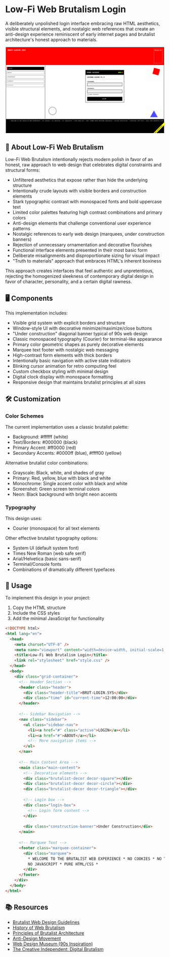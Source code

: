 # Low-Fi Web Brutalism Login

A deliberately unpolished login interface embracing raw HTML aesthetics, visible structural elements, and nostalgic web references that create an anti-design experience reminiscent of early internet pages and brutalist architecture's honest approach to materials.

<div align="center">

![Low-Fi Web Brutalism Login Preview](./assets/preview.png)

</div>

## 🧱 About Low-Fi Web Brutalism

Low-Fi Web Brutalism intentionally rejects modern polish in favor of an honest, raw approach to web design that celebrates digital constraints and structural forms:

- Unfiltered aesthetics that expose rather than hide the underlying structure
- Intentionally crude layouts with visible borders and construction elements
- Stark typographic contrast with monospaced fonts and bold uppercase text
- Limited color palettes featuring high contrast combinations and primary colors
- Anti-design elements that challenge conventional user experience patterns
- Nostalgic references to early web design (marquees, under construction banners)
- Rejection of unnecessary ornamentation and decorative flourishes
- Functional interface elements presented in their most basic form
- Deliberate misalignments and disproportionate sizing for visual impact
- "Truth to materials" approach that embraces HTML's inherent boxiness

This approach creates interfaces that feel authentic and unpretentious, rejecting the homogenized sleekness of contemporary digital design in favor of character, personality, and a certain digital rawness.

## 🖥️ Components

This implementation includes:

- Visible grid system with explicit borders and structure
- Window-style UI with decorative minimize/maximize/close buttons
- "Under construction" diagonal banner typical of 90s web design
- Classic monospaced typography (Courier) for terminal-like appearance
- Primary color geometric shapes as purely decorative elements
- Marquee text footer with nostalgic web messaging
- High-contrast form elements with thick borders
- Intentionally basic navigation with active state indicators
- Blinking cursor animation for retro computing feel
- Custom checkbox styling with minimal design
- Digital clock display with monospace formatting
- Responsive design that maintains brutalist principles at all sizes

## 🛠️ Customization

### Color Schemes

The current implementation uses a classic brutalist palette:

- Background: #ffffff (white)
- Text/Borders: #000000 (black)
- Primary Accent: #ff0000 (red)
- Secondary Accents: #0000ff (blue), #ffff00 (yellow)

Alternative brutalist color combinations:

- Grayscale: Black, white, and shades of gray
- Primary: Red, yellow, blue with black and white
- Monochrome: Single accent color with black and white
- Screenshot: Green screen terminal colors
- Neon: Black background with bright neon accents

### Typography

This design uses:

- Courier (monospace) for all text elements

Other effective brutalist typography options:

- System UI (default system font)
- Times New Roman (web safe serif)
- Arial/Helvetica (basic sans-serif)
- Terminal/Console fonts
- Combinations of dramatically different typefaces

## 🔌 Usage

To implement this design in your project:

1. Copy the HTML structure
2. Include the CSS styles
3. Add the minimal JavaScript for functionality

```html
<!DOCTYPE html>
<html lang="en">
  <head>
    <meta charset="UTF-8" />
    <meta name="viewport" content="width=device-width, initial-scale=1.0" />
    <title>Low-Fi Web Brutalism Login</title>
    <link rel="stylesheet" href="style.css" />
  </head>
  <body>
    <div class="grid-container">
      <!-- Header Section -->
      <header class="header">
        <div class="header-title">BRUT-LOGIN.SYS</div>
        <div class="time" id="current-time">12:00:00</div>
      </header>

      <!-- Sidebar Navigation -->
      <nav class="sidebar">
        <ul class="sidebar-nav">
          <li><a href="#" class="active">LOGIN</a></li>
          <li><a href="#">ABOUT</a></li>
          <!-- More navigation items -->
        </ul>
      </nav>

      <!-- Main Content Area -->
      <main class="main-content">
        <!-- Decorative elements -->
        <div class="brutalist-decor decor-square"></div>
        <div class="brutalist-decor decor-circle"></div>
        <div class="brutalist-decor decor-triangle"></div>

        <!-- Login box -->
        <div class="login-box">
          <!-- Login form content -->
        </div>

        <div class="construction-banner">Under Construction</div>
      </main>

      <!-- Marquee Text -->
      <footer class="marquee-container">
        <div class="marquee">
          * WELCOME TO THE BRUTALIST WEB EXPERIENCE * NO COOKIES * NO TRACKING *
          NO JAVASCRIPT * PURE HTML/CSS *
        </div>
      </footer>
    </div>
  </body>
</html>
```

## 📚 Resources

- [Brutalist Web Design Guidelines](https://brutalist-web.design/)
- [History of Web Brutalism](https://www.smashingmagazine.com/2020/01/brutalist-web-design/)
- [Principles of Brutalist Architecture](https://www.archdaily.com/tag/brutalism)
- [Anti-Design Movement](https://www.nngroup.com/articles/anti-design/)
- [Web Design Museum (90s Inspiration)](https://www.webdesignmuseum.org/)
- [The Creative Independent: Digital Brutalism](https://thecreativeindependent.com/essays/digital-brutalism-human-centered-design-and-the-computer-in-the-context-of-graphic-design/)
